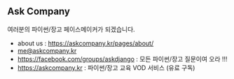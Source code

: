 ## Ask Company

여러분의 파이썬/장고 페이스메이커가 되겠습니다.

+ about us : https://askcompany.kr/pages/about/
+ me@askcompany.kr
+ https://facebook.com/groups/askdjango : 모든 파이썬/장고 질문이여 오라 !!!
+ https://askcompany.kr : 파이썬/장고 교육 VOD 서비스 (유료 구독)

